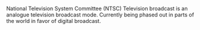 National Television System Committee (NTSC) Television broadcast is an analogue television broadcast mode. Currently being phased out in parts of the world in favor of digital broadcast.